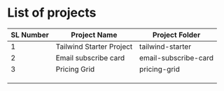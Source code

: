 # List of projects

| SL Number | Project Name             | Project Folder       |
| --------- | ------------------------ | -------------------- |
| 1         | Tailwind Starter Project | tailwind-starter     |
| 2         | Email subscribe card     | email-subscribe-card |
| 3         | Pricing Grid             | pricing-grid         |
|           |                          |                      |
|           |                          |                      |
|           |                          |                      |
